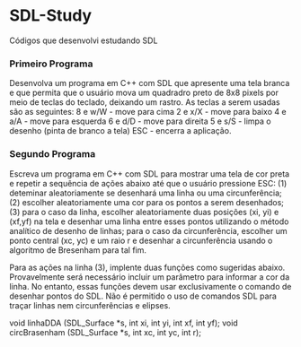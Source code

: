 # SDL-Study
Códigos que desenvolvi estudando SDL

### Primeiro Programa

Desenvolva um programa em C++ com SDL que apresente uma tela  branca e que permita que o usuário mova um quadradro preto de 8x8 pixels por meio de teclas do teclado, deixando um rastro. As teclas a serem usadas são as seguintes:
   8 e w/W - move para cima
   2 e x/X - move para baixo
   4 e a/A - move para esquerda
   6 e d/D - move para direita
   5 e s/S - limpa o desenho (pinta de branco a tela)
   ESC - encerra a aplicação.

### Segundo Programa

Escreva um programa em C++ com SDL para mostrar uma tela de cor preta e repetir a sequência de ações abaixo até que o usuário pressione ESC:
(1) deteminar aleatoriamente se desenhará uma linha ou uma circunferência;
(2) escolher aleatoriamente uma cor para os pontos a serem desenhados;
(3) para o caso da linha, escolher aleatoriamente duas posições (xi, yi) e (xf,yf) na tela e desenhar uma linha entre esses pontos utilizando o método analítico de desenho de linhas; para o caso da circunferência, escolher um ponto central (xc, yc) e um raio r e desenhar a circunferência usando o algoritmo de Bresenham para tal fim.
 
Para as ações na linha (3), implente duas funções como sugeridas abaixo. Provavelmente será necessário incluir um parâmetro para informar a cor da linha. No entanto, essas funções devem usar exclusivamente o comando de desenhar pontos do SDL. Não é permitido o uso de comandos SDL para traçar linhas nem circunferências e elipses.
 
   void linhaDDA (SDL_Surface *s, int xi, int yi, int xf, int yf);
   void circBrasenham (SDL_Surface *s, int xc, int yc, int r);
